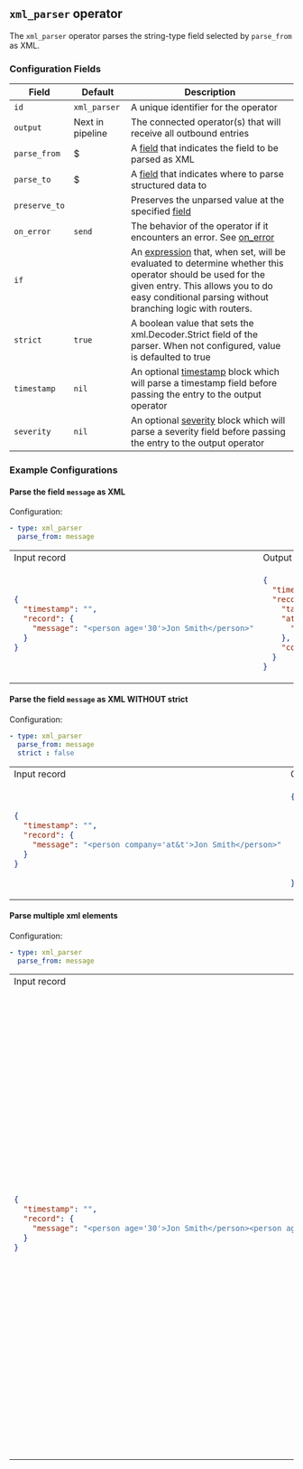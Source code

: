 ## `xml_parser` operator

The `xml_parser` operator parses the string-type field selected by `parse_from` as XML.

### Configuration Fields

| Field         | Default          | Description                                                                                                                                                                                                                              |
| ---           | ---              | ---                                                                                                                                                                                                                                      |
| `id`          | `xml_parser`    | A unique identifier for the operator                                                                                                                                                                                                     |
| `output`      | Next in pipeline | The connected operator(s) that will receive all outbound entries                                                                                                                                                                         |
| `parse_from`  | $                | A [field](/docs/types/field.md) that indicates the field to be parsed as XML                                                                                                                                                            |
| `parse_to`    | $                | A [field](/docs/types/field.md) that indicates where to parse structured data to                                                                                                                                                             |
| `preserve_to` |                  | Preserves the unparsed value at the specified [field](/docs/types/field.md)                                                                                                                                                              |
| `on_error`    | `send`           | The behavior of the operator if it encounters an error. See [on_error](/docs/types/on_error.md)                                                                                                                                          |
| `if`          |                  | An [expression](/docs/types/expression.md) that, when set, will be evaluated to determine whether this operator should be used for the given entry. This allows you to do easy conditional parsing without branching logic with routers. |
| `strict`      |      `true`      | A boolean value that sets the xml.Decoder.Strict field of the parser. When not configured, value is defaulted to true |
| `timestamp`   | `nil`            | An optional [timestamp](/docs/types/timestamp.md) block which will parse a timestamp field before passing the entry to the output operator                                                                                               |
| `severity`    | `nil`            | An optional [severity](/docs/types/severity.md) block which will parse a severity field before passing the entry to the output operator                                                                                                  |


### Example Configurations


#### Parse the field `message` as XML

Configuration:
```yaml
- type: xml_parser
  parse_from: message
```

<table>
<tr><td> Input record </td> <td> Output record </td></tr>
<tr>
<td>

```json
{
  "timestamp": "",
  "record": {
    "message": "<person age='30'>Jon Smith</person>"
  }
}
```

</td>
<td>

```json
{
  "timestamp": "",
  "record": {
    "tag": "person",
    "attributes": {
      "age": "30"
    },
    "content": "Jon Smith"
  }
}
```


</td>
</tr>
</table>

#### Parse the field `message` as XML WITHOUT strict

Configuration:
```yaml
- type: xml_parser
  parse_from: message
  strict : false
```

<table>
<tr><td> Input record </td> <td> Output record </td></tr>
<tr>
<td>

```json
{
  "timestamp": "",
  "record": {
    "message": "<person company='at&t'>Jon Smith</person>"
  }
}
```

</td>
<td>

```json
{
  "timestamp": "",
  "record": {
    "tag": "person",
    "attributes": {
      "company": "at&t"
    },
    "content": "Jon Smith"
  }
}
```

</td>
</tr>
</table>

#### Parse multiple xml elements

Configuration:
```yaml
- type: xml_parser
  parse_from: message
```

<table>
<tr><td> Input record </td> <td> Output record </td></tr>
<tr>
<td>

```json
{
  "timestamp": "",
  "record": {
    "message": "<person age='30'>Jon Smith</person><person age='28'>Sally Smith</person>"
  }
}
```

</td>
<td>

```json
{
  "timestamp": "",
  "record": [
    {
    "tag": "person",
    "attributes": {
      "age": "30"
    },
    "content": "Jon Smith"
    },
    {
    "tag": "person",
    "attributes": {
      "age": "28"
    },
    "content": "Sally Smith"
    }
  ]
}
```

#### Parse embedded xml elements

Configuration:
```yaml
- type: xml_parser
  parse_from: message
```

<table>
<tr><td> Input record </td> <td> Output record </td></tr>
<tr>
<td>

```json
{
  "timestamp": "",
  "record": {
    "message": "<worker><person age='30'>Jon Smith</person></worker>"
  }
}
```

</td>
<td>

```json
{
  "timestamp": "",
  "record": {
    "tag": "worker",
    "children": [
      {
        "tag": "person",
        "attributes": {
          "age": "30"
        },
        "content": "Jon Smith"
      }
    ]
  }
}
```
